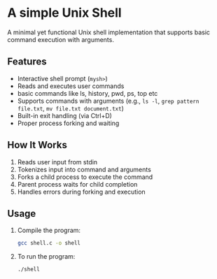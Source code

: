 # A simple Unix Shell 

A minimal yet functional Unix shell implementation that supports basic command execution with arguments.

## Features

- Interactive shell prompt (`mysh>`)
- Reads and executes user commands
- basic commands like ls, history, pwd, ps, top etc
- Supports commands with arguments (e.g., `ls -l`, `grep pattern file.txt`, `mv file.txt document.txt`)
- Built-in exit handling (via Ctrl+D)
- Proper process forking and waiting

## How It Works

1. Reads user input from stdin
2. Tokenizes input into command and arguments
3. Forks a child process to execute the command
4. Parent process waits for child completion
5. Handles errors during forking and execution

## Usage

1. Compile the program:
   ```bash
   gcc shell.c -o shell

2. To run the program:
   ```bash
   ./shell
